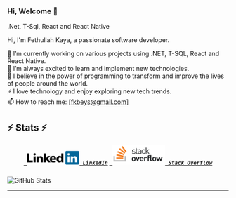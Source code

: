 ### Hi, Welcome 👋
.Net, T-Sql, React and React Native 


  Hi, I'm Fethullah Kaya, a passionate software developer.

🔭 I’m currently working on various projects using .NET, T-SQL, React and React Native.   
🌱 I’m always excited to learn and implement new technologies.   
💼 I believe in the power of programming to transform and improve the lives of people around the world.   
⚡ I love technology and enjoy exploring new tech trends.   
📫 How to reach me: [fkbeys@gmail.com]  
 
## ⚡ Stats ⚡
 <h5 align="center">
    <code><a href="https://www.linkedin.com/in/fkbeys/" target="_blank" title="LinkedIn Profile"> <img width="120" src="LinkedIn_Logo.svg.png"> LinkedIn</a></code> 
    <code><a href="https://stackoverflow.com/users/6911431/fethullah-kaya" target="_blank" title="Stack Overflow Profile"> <img width="120" src="stackoverflow-ar21.png"> Stack Overflow</a></code>
  </h5>
  

![GitHub Stats](https://github-readme-stats.vercel.app/api?username=fkbeys&show_icons=true&theme=dark)


* * *
  
